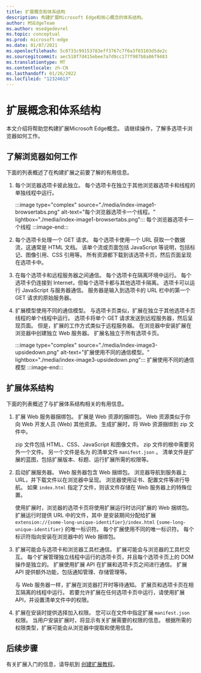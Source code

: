 ```yaml
---
title: 扩展概念和体系结构
description: 构建扩展Microsoft Edge和核心概念的体系结构。
author: MSEdgeTeam
ms.author: msedgedevrel
ms.topic: conceptual
ms.prod: microsoft-edge
ms.date: 01/07/2021
ms.openlocfilehash: 5c0733c99153783eff3767c7f6a3f03103d5de2c
ms.sourcegitcommit: aec518f7d415ebee7a7d9cc177f987b8a86f9483
ms.translationtype: MT
ms.contentlocale: zh-CN
ms.lasthandoff: 01/26/2022
ms.locfileid: "12324613"
---
```

# <a name="extension-concepts-and-architecture"></a>扩展概念和体系结构

本文介绍将帮助您构建扩展Microsoft Edge概念。  请继续操作，了解多选项卡浏览器如何工作。


<!-- ====================================================================== -->
## <a name="understand-how-browsers-work"></a>了解浏览器如何工作

下面的列表概述了在构建扩展之前要了解的有用信息。

1.  每个浏览器选项卡彼此独立。 每个选项卡在独立于其他浏览器选项卡和线程的单独线程中运行。

    :::image type="complex" source="./media/index-image1-browsertabs.png" alt-text="每个浏览器选项卡一个线程。" lightbox="./media/index-image1-browsertabs.png":::
       每个浏览器选项卡一个线程
    :::image-end:::

1.  每个选项卡处理一个 GET 请求。  每个选项卡使用一个 URL 获取一个数据流，这通常是 HTML 文档。  该单个流或页面包括 JavaScript 等说明，包括标记、图像引用、CSS 引用等。  所有资源都下载到该选项卡页，然后页面呈现在选项卡中。

1.  在每个选项卡和远程服务器之间通信。  每个选项卡在隔离环境中运行。  每个选项卡仍连接到 Internet，但每个选项卡都与其他选项卡隔离。  选项卡可以运行 JavaScript 与服务器通信。  服务器是输入到选项卡的 URL 栏中的第一个 GET 请求的原始服务器。

1.  扩展模型使用不同的通信模型。  与选项卡页类似，扩展在独立于其他选项卡页线程的单个线程中运行。  选项卡将单个 GET 请求发送到远程服务器，然后呈现页面。  但是，扩展的工作方式类似于远程服务器。  在浏览器中安装扩展在浏览器中创建独立 Web 服务器。  扩展名独立于所有选项卡页。

    :::image type="complex" source="./media/index-image3-upsidedown.png" alt-text="扩展使用不同的通信模型。" lightbox="./media/index-image3-upsidedown.png":::
       扩展使用不同的通信模型
    :::image-end:::


<!-- ====================================================================== -->
## <a name="extension-architecture"></a>扩展体系结构

下面的列表概述了与扩展体系结构相关的有用信息。

1.  扩展 Web 服务器捆绑包。  扩展是 Web 资源的捆绑包。  Web 资源类似于你向 Web 开发人员 (Web) 其他资源。  生成扩展时，将 Web 资源捆绑到 zip 文件中。

    zip 文件包括 HTML、CSS、JavaScript 和图像文件。  zip 文件的根中需要另外一个文件。  另一个文件是名为 的清单文件 `manifest.json` 。  清单文件是扩展的蓝图，包括扩展版本、标题、运行扩展所需的权限等。

1.  启动扩展服务器。  Web 服务器包含 Web 捆绑包。  浏览器导航到服务器上 URL，并下载文件以在浏览器中呈现。  浏览器使用证书、配置文件等进行导航。  如果 `index.html` 指定了文件，则该文件存储在 Web 服务器上的特殊位置。

    使用扩展时，浏览器的选项卡页将使用扩展运行时访问扩展的 Web 捆绑包。  扩展运行时提供 URL 中的文件，其中 是安装期间分配给扩展 `extension://{some-long-unique-identifier}/index.html` `{some-long-unique-identifier}` 的唯一标识符。  每个扩展使用不同的唯一标识符。  每个标识符指向安装在浏览器中的 Web 捆绑包。

1.  扩展可能会与选项卡和浏览器工具栏通信。  扩展可能会与浏览器的工具栏交互。  每个扩展管理独立线程中运行的选项卡页，并且每个选项卡页上的 DOM 操作是独立的。  扩展使用扩展 API 在扩展和选项卡页之间进行通信。  扩展 API 提供额外功能，包括通知管理、存储管理等。

    与 Web 服务器一样，扩展在浏览器打开时等待通知。  扩展页和选项卡页在相互隔离的线程中运行。  若要允许扩展在任何选项卡页中运行，请使用扩展 API，并设置清单文件中的权限。

1.  扩展在安装时提供选择加入权限。  您可以在文件中指定扩展 `manifest.json` 权限。  当用户安装扩展时，将显示有关扩展需要的权限的信息。  根据所需的权限类型，扩展可能会从浏览器中提取和使用信息。


<!-- ====================================================================== -->
## <a name="next-steps"></a>后续步骤

有关扩展入门的信息，请导航到 [创建扩展教程](./part1-simple-extension.md)。

